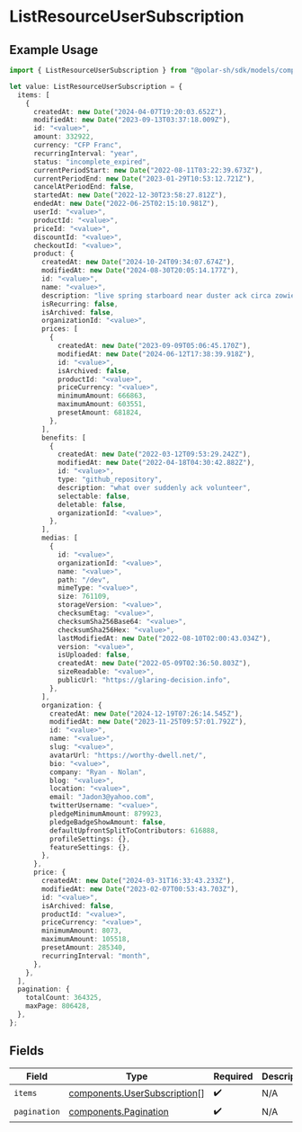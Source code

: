 # ListResourceUserSubscription

## Example Usage

```typescript
import { ListResourceUserSubscription } from "@polar-sh/sdk/models/components";

let value: ListResourceUserSubscription = {
  items: [
    {
      createdAt: new Date("2024-04-07T19:20:03.652Z"),
      modifiedAt: new Date("2023-09-13T03:37:18.009Z"),
      id: "<value>",
      amount: 332922,
      currency: "CFP Franc",
      recurringInterval: "year",
      status: "incomplete_expired",
      currentPeriodStart: new Date("2022-08-11T03:22:39.673Z"),
      currentPeriodEnd: new Date("2023-01-29T10:53:12.721Z"),
      cancelAtPeriodEnd: false,
      startedAt: new Date("2022-12-30T23:58:27.812Z"),
      endedAt: new Date("2022-06-25T02:15:10.981Z"),
      userId: "<value>",
      productId: "<value>",
      priceId: "<value>",
      discountId: "<value>",
      checkoutId: "<value>",
      product: {
        createdAt: new Date("2024-10-24T09:34:07.674Z"),
        modifiedAt: new Date("2024-08-30T20:05:14.177Z"),
        id: "<value>",
        name: "<value>",
        description: "live spring starboard near duster ack circa zowie boohoo",
        isRecurring: false,
        isArchived: false,
        organizationId: "<value>",
        prices: [
          {
            createdAt: new Date("2023-09-09T05:06:45.170Z"),
            modifiedAt: new Date("2024-06-12T17:38:39.918Z"),
            id: "<value>",
            isArchived: false,
            productId: "<value>",
            priceCurrency: "<value>",
            minimumAmount: 666863,
            maximumAmount: 603551,
            presetAmount: 681824,
          },
        ],
        benefits: [
          {
            createdAt: new Date("2022-03-12T09:53:29.242Z"),
            modifiedAt: new Date("2022-04-18T04:30:42.882Z"),
            id: "<value>",
            type: "github_repository",
            description: "what over suddenly ack volunteer",
            selectable: false,
            deletable: false,
            organizationId: "<value>",
          },
        ],
        medias: [
          {
            id: "<value>",
            organizationId: "<value>",
            name: "<value>",
            path: "/dev",
            mimeType: "<value>",
            size: 761109,
            storageVersion: "<value>",
            checksumEtag: "<value>",
            checksumSha256Base64: "<value>",
            checksumSha256Hex: "<value>",
            lastModifiedAt: new Date("2022-08-10T02:00:43.034Z"),
            version: "<value>",
            isUploaded: false,
            createdAt: new Date("2022-05-09T02:36:50.803Z"),
            sizeReadable: "<value>",
            publicUrl: "https://glaring-decision.info",
          },
        ],
        organization: {
          createdAt: new Date("2024-12-19T07:26:14.545Z"),
          modifiedAt: new Date("2023-11-25T09:57:01.792Z"),
          id: "<value>",
          name: "<value>",
          slug: "<value>",
          avatarUrl: "https://worthy-dwell.net/",
          bio: "<value>",
          company: "Ryan - Nolan",
          blog: "<value>",
          location: "<value>",
          email: "Jadon3@yahoo.com",
          twitterUsername: "<value>",
          pledgeMinimumAmount: 879923,
          pledgeBadgeShowAmount: false,
          defaultUpfrontSplitToContributors: 616888,
          profileSettings: {},
          featureSettings: {},
        },
      },
      price: {
        createdAt: new Date("2024-03-31T16:33:43.233Z"),
        modifiedAt: new Date("2023-02-07T00:53:43.703Z"),
        id: "<value>",
        isArchived: false,
        productId: "<value>",
        priceCurrency: "<value>",
        minimumAmount: 8073,
        maximumAmount: 105518,
        presetAmount: 285340,
        recurringInterval: "month",
      },
    },
  ],
  pagination: {
    totalCount: 364325,
    maxPage: 806428,
  },
};
```

## Fields

| Field                                                                        | Type                                                                         | Required                                                                     | Description                                                                  |
| ---------------------------------------------------------------------------- | ---------------------------------------------------------------------------- | ---------------------------------------------------------------------------- | ---------------------------------------------------------------------------- |
| `items`                                                                      | [components.UserSubscription](../../models/components/usersubscription.md)[] | :heavy_check_mark:                                                           | N/A                                                                          |
| `pagination`                                                                 | [components.Pagination](../../models/components/pagination.md)               | :heavy_check_mark:                                                           | N/A                                                                          |